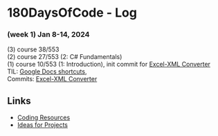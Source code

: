 # 180DaysOfCode - Log


### (week 1) Jan 8-14, 2024
(3) course 38/553  
(2) course 27/553 (2: C# Fundamentals)  
(1) course 10/553 (1: Introduction), init commit for [Excel-XML Converter](https://github.com/NSokolov114/ExcelXMLConverter)  
TIL: [Google Docs shortcuts](https://support.google.com/docs/answer/179738?hl=en#zippy=%2Cpc-shortcuts), []()  
Commits: [Excel-XML Converter](https://github.com/NSokolov114/ExcelXMLConverter)  


## Links
* [Coding Resources](resources-programming.md)  
* [Ideas for Projects](ideas-for-projects.md)
